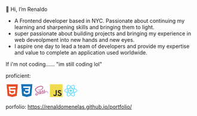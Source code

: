 👋 Hi, I’m Renaldo
- A Frontend developer based in NYC. Passionate about continuing my learning and sharpening skills and bringing them to light.
- super passionate about building projects and bringing my experience in web deveolpment into new hands and new eyes.
- I aspire one day to lead a team of developers and provide my expertise and value to complete an application used worldwide. 


If i'm not coding...... "im still coding lol"


proficient:

<img src="images/Html_logo.svg" width="7%" > <img src="images/Css_logo.svg" width="7%" > <img src="images/Sass_logo.svg" width="7%" > <img src="images/Javascript_logo.svg" width="7%" >  <img src="images/React_logo.svg" width="7%" > 



porfolio: https://renaldomenelas.github.io/portfolio/
